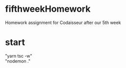 # fifthweekHomework
Homework assignment for Codaisseur after our 5th week
# start
"yarn tsc -w" <br/>
"nodemon ." 